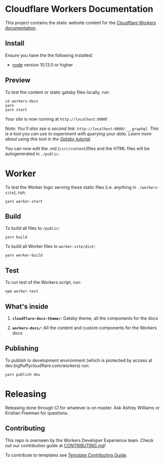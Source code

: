 # Cloudflare Workers Documentation

This project contains the static website content for the [Cloudflare Workers documentation](https://developers.cloudflare.com/workers/).

## Install

Ensure you have the the following installed:

- [node](https://nodejs.org/en/download/) version 10.13.0 or higher

## Preview

To test the content or static gatsby files locally, run:

```
cd workers-docs
yarn
yarn start
```

Your site is now running at `http://localhost:8000`!

_Note: You'll also see a second link: `http://localhost:8000/___graphql`. This is a tool you can use to experiment with querying your data. Learn more about using this tool in the [Gatsby tutorial](https://www.gatsbyjs.org/tutorial/part-five/#introducing-graphiql)._

You can now edit the .md (`/src/content`)files and the HTML files will be autogenerated in `./public`.

# Worker

To test the Worker logic serving these static files (i.e. anything in `./workers-site`), run:

```
yarn worker-start
```

## Build
To build all files to `/public`:
```
yarn build
```

To build all Worker files to `worker-site/dist`:
```
yarn worker-build
```

## Test
To run test of the Workers script, run:

```
npm worker-test
```

## What's inside
1.  **`cloudflare-docs-theme/`**: Gatsby theme, all the components for the docs

1.  **`workers-docs/`**: All the content and custom components for the Workers docs


## Publishing

To publish to development environment (which is protected by access at dev.bigfluffycloudflare.com/workers) run:

```
yarn publish dev
```

# Releasing

Releasing done through CI for whatever is on master. Ask Ashley Williams or Kristian Freeman for questions.

## Contributing

This repo is overseen by the Workers Developer Experience team. Check out our contribution guide at [CONTRIBUTING.md](/CONTRIBUTING.md)!

To contribute to templates see [Template Contributing Guide](https://github.com/ashleygwilliams/template-registry/blob/master/CONTRIBUTING.md).